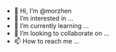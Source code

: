 - 👋 Hi, I’m @morzhen
- 👀 I’m interested in ...
- 🌱 I’m currently learning ...
- 💞️ I’m looking to collaborate on ...
- 📫 How to reach me ...

<!---
morzhen/morzhen is a ✨ special ✨ repository because its `README.md` (this file) appears on your GitHub profile.
You can click the Preview link to take a look at your changes.
--->
